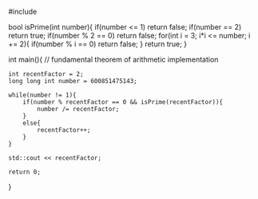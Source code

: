 #include <iostream>

bool isPrime(int number){
    if(number <= 1) return false;
    if(number == 2) return true;
    if(number % 2 == 0) return false;
    for(int i = 3; i*i <= number; i += 2){
        if(number % i == 0) return false;
    }
    return true;
}

int main(){ // fundamental theorem of arithmetic implementation

    int recentFactor = 2;
    long long int number = 600851475143;

    while(number != 1){
        if(number % recentFactor == 0 && isPrime(recentFactor)){
            number /= recentFactor;
        }
        else{
            recentFactor++;
        }
    }

    std::cout << recentFactor;
 
    return 0;

}

